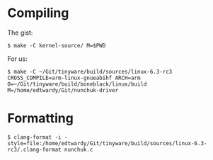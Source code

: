 # Compiling

The gist:

```bash-session
$ make -C kernel-source/ M=$PWD
```

For us:

```bash-session
$ make -C ~/Git/tinyware/build/sources/linux-6.3-rc3 CROSS_COMPILE=arm-linux-gnueabihf ARCH=arm O=~/Git/tinyware/build/boneblack/linux/build M=/home/edtwardy/Git/nunchuk-driver
```

# Formatting

```bash-session
$ clang-format -i -style=file:/home/edtwardy/Git/tinyware/build/sources/linux-6.3-rc3/.clang-format nunchuk.c
```
